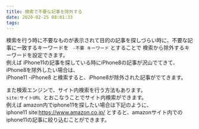 ```yaml
---
title: 検索で不要な記事を除外する
date: 2020-02-25 08:01:33
tags:
---
```


検索を行う時に不要なものが表示されて目的の記事を探しづらい時に、不要な記事に一致するキーワードを ``` -不要 キーワード``` とすることで
検索から除外するキーワードを設定できます。  
例えば iPhone11の記事を探している時にiPhone8の記事が沢山でてきて、iPhone8を除外したい場合は、  
iPhone11 -iPhone8 と検索すると、iPhone8が除外された記事がでてきます。  
  
また検索エンジンで、サイト内検索を行う方法もあります。  
``` site:サイトURL  ```とおこなうことでサイト内検索ができます。  
例えば amazon内でiphone11を探したい場合は下記のように、  
iphone11 site:https://www.amazon.co.jp/
とすると、amazonサイト内でのiphone11の記事に絞り込むことができます。